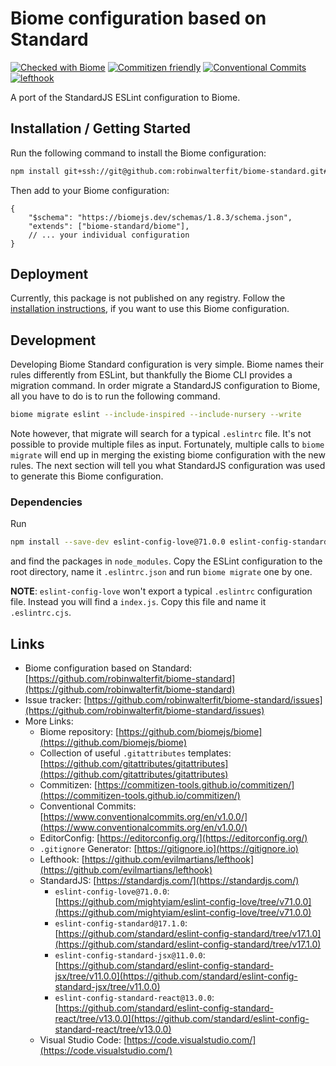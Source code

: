 # Biome configuration based on Standard

[![Checked with Biome](https://img.shields.io/badge/Checked_with-Biome-60a5fa?style=flat&logo=biome)](https://biomejs.dev)
[![Commitizen friendly](https://img.shields.io/badge/commitizen-friendly-brightgreen.svg)](https://commitizen-tools.github.io/commitizen/)
[![Conventional Commits](https://img.shields.io/badge/Conventional%20Commits-1.0.0-yellow.svg?style=flat-square)](https://conventionalcommits.org)
[![lefthook](https://img.shields.io/badge/lefthook-enabled-rgb(208%2C80%2C48)?style=flat-square)](https://github.com/evilmartians/lefthook)

A port of the StandardJS ESLint configuration to Biome.

## Installation / Getting Started

Run the following command to install the Biome configuration:

```bash
npm install git+ssh://git@github.com:robinwalterfit/biome-standard.git#v0.3.0
```

Then add to your Biome configuration:

```jsonc
{
	"$schema": "https://biomejs.dev/schemas/1.8.3/schema.json",
	"extends": ["biome-standard/biome"],
	// ... your individual configuration
}
```

## Deployment

Currently, this package is not published on any registry. Follow the [installation instructions](#installation--getting-started),
if you want to use this Biome configuration.

## Development

Developing Biome Standard configuration is very simple. Biome names their rules
differently from ESLint, but thankfully the Biome CLI provides a migration
command. In order migrate a StandardJS configuration to Biome, all you have to
do is to run the following command.

```bash
biome migrate eslint --include-inspired --include-nursery --write
```

Note however, that migrate will search for a typical `.eslintrc` file. It's not
possible to provide multiple files as input. Fortunately, multiple calls to
`biome migrate` will end up in merging the existing biome configuration with
the new rules. The next section will tell you what StandardJS configuration was
used to generate this Biome configuration.

### Dependencies

Run

```bash
npm install --save-dev eslint-config-love@71.0.0 eslint-config-standard@17.1.0 eslint-config-standard-jsx@11.0.0 eslint-config-standard-react@13.0.0
```

and find the packages in `node_modules`. Copy the ESLint configuration to the
root directory, name it `.eslintrc.json` and run `biome migrate` one by one.

**NOTE**: `eslint-config-love` won't export a typical `.eslintrc` configuration
file. Instead you will find a `index.js`. Copy this file and name it `.eslintrc.cjs`.

## Links

- Biome configuration based on Standard: [https://github.com/robinwalterfit/biome-standard](https://github.com/robinwalterfit/biome-standard)
- Issue tracker: [https://github.com/robinwalterfit/biome-standard/issues](https://github.com/robinwalterfit/biome-standard/issues)
- More Links:
  - Biome repository: [https://github.com/biomejs/biome](https://github.com/biomejs/biome)
  - Collection of useful `.gitattributes` templates: [https://github.com/gitattributes/gitattributes](https://github.com/gitattributes/gitattributes)
  - Commitizen: [https://commitizen-tools.github.io/commitizen/](https://commitizen-tools.github.io/commitizen/)
  - Conventional Commits: [https://www.conventionalcommits.org/en/v1.0.0/](https://www.conventionalcommits.org/en/v1.0.0/)
  - EditorConfig: [https://editorconfig.org/](https://editorconfig.org/)
  - `.gitignore` Generator: [https://gitignore.io](https://gitignore.io)
  - Lefthook: [https://github.com/evilmartians/lefthook](https://github.com/evilmartians/lefthook)
  - StandardJS: [https://standardjs.com/](https://standardjs.com/)
    - `eslint-config-love@71.0.0`: [https://github.com/mightyiam/eslint-config-love/tree/v71.0.0](https://github.com/mightyiam/eslint-config-love/tree/v71.0.0)
    - `eslint-config-standard@17.1.0`: [https://github.com/standard/eslint-config-standard/tree/v17.1.0](https://github.com/standard/eslint-config-standard/tree/v17.1.0)
    - `eslint-config-standard-jsx@11.0.0`: [https://github.com/standard/eslint-config-standard-jsx/tree/v11.0.0](https://github.com/standard/eslint-config-standard-jsx/tree/v11.0.0)
    - `eslint-config-standard-react@13.0.0`: [https://github.com/standard/eslint-config-standard-react/tree/v13.0.0](https://github.com/standard/eslint-config-standard-react/tree/v13.0.0)
  - Visual Studio Code: [https://code.visualstudio.com/](https://code.visualstudio.com/)
